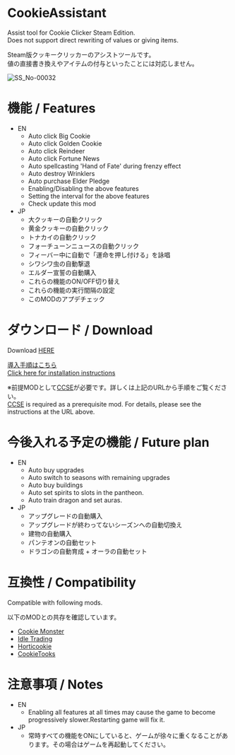 # CookieAssistant
Assist tool for Cookie Clicker Steam Edition.  
Does not support direct rewriting of values or giving items.

Steam版クッキークリッカーのアシストツールです。  
値の直接書き換えやアイテムの付与といったことには対応しません。

![SS_No-00032](https://user-images.githubusercontent.com/5540614/132476655-c01df937-6054-4e44-8008-4a243d4a663a.png)

# 機能 / Features

- EN
  - Auto click Big Cookie
  - Auto click Golden Cookie
  - Auto click Reindeer
  - Auto click Fortune News
  - Auto spellcasting 'Hand of Fate' during frenzy effect
  - Auto destroy Wrinklers
  - Auto purchase Elder Pledge
  - Enabling/Disabling the above features
  - Setting the interval for the above features
  - Check update this mod
- JP
  - 大クッキーの自動クリック
  - 黄金クッキーの自動クリック
  - トナカイの自動クリック
  - フォーチューンニュースの自動クリック
  - フィーバー中に自動で「運命を押し付ける」を詠唱
  - シワシワ虫の自動撃退
  - エルダー宣誓の自動購入
  - これらの機能のON/OFF切り替え
  - これらの機能の実行間隔の設定
  - このMODのアプデチェック

# ダウンロード / Download

Download [HERE](https://github.com/hitsub/CookieAssistant/releases/latest/download/CookieAssistant.zip)

[導入手順はこちら](https://steamcommunity.com/sharedfiles/filedetails/?id=2596469882)  
[Click here for installation instructions](https://steamcommunity.com/sharedfiles/filedetails/?id=2596469882)

※前提MODとして[CCSE](https://klattmose.github.io/CookieClicker/)が必要です。詳しくは上記のURLから手順をご覧ください。  
[CCSE](https://klattmose.github.io/CookieClicker/) is required as a prerequisite mod. For details, please see the instructions at the URL above.

# 今後入れる予定の機能 / Future plan

- EN
  - Auto buy upgrades
  - Auto switch to seasons with remaining upgrades
  - Auto buy buildings
  - Auto set spirits to slots in the pantheon.
  - Auto train dragon and set auras.
- JP
  - アップグレードの自動購入
  - アップグレードが終わってないシーズンへの自動切換え
  - 建物の自動購入
  - パンテオンの自動セット
  - ドラゴンの自動育成 + オーラの自動セット

# 互換性 / Compatibility

Compatible with following mods.

以下のMODとの共存を確認しています。

- [Cookie Monster](https://github.com/CookieMonsterTeam/CookieMonster)
- [Idle Trading](https://klattmose.github.io/CookieClicker/)
- [Horticookie](https://klattmose.github.io/CookieClicker/)
- [CookieTooks](https://github.com/hideki0403/CookieTools/)

# 注意事項 / Notes

- EN
  - Enabling all features at all times may cause the game to become progressively slower.Restarting game will fix it.
- JP
  - 常時すべての機能をONにしていると、ゲームが徐々に重くなることがあります。その場合はゲームを再起動してください。

